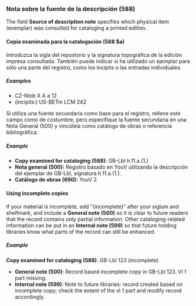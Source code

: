 ### Nota sobre la fuente de la descripción (588)

The field **Source of description note** specifies which physical item (exemplar) was consulted for cataloging a printed edition.

#### Copia examinada para la catalogación (588 $a)

Introduzca la sigla del repostorio y la signatura topográfica de la edición impresa consultada. También puede indicar si ha utilizado un ejemplar para sólo una parte del registro, como los incipits o las entradas individuales.

##### Examples

- CZ-Nlob X A a 12
- (incipits:) US-BETm LCM 242

Si utiliza una fuente secundaria como base para el registro, rellene este campo como de costumbre, pero especifique la fuente secundaria en una Nota General (500) y vincúlela como catálogo de obras o referencia bibliográfica.

##### Example

- **Copy examined for cataloging (588)**: GB-Lbl h.11.a.(1.)
- **Nota general (500):** Registro basado en YouV utilizando la descripción del ejemplar de GB-Lbl, signatura h.11.a.(1.).
- **Catálogo de obras (690):** YouV 2

#### Using incomplete copies

If your material is incomplete, add "(incomplete)" after your siglum and shelfmark, and include a **General note (500)** so it is clear to future readers that the record contains only partial information. Other cataloging-related information can be put in an **Internal note (599)** so that future holding libraries know what parts of the record can still be enhanced.

##### Example

**Copy examined for cataloging (588)**: GB-Lbl 123 (incomplete)
- **General note (500)**: Record based incomplete copy in GB-Lbl 123. Vl 1 part missing.
- **Internal note (599)**: Note to future libraries: record created based on incomplete copy; check the extent of the vl 1 part and modify record accordingly.  
